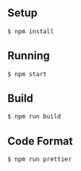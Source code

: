 ## Setup

```
$ npm install
```

## Running

```
$ npm start
```

## Build

```
$ npm run build
```

## Code Format

```
$ npm run prettier
```
